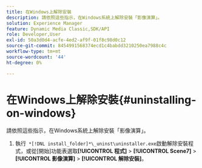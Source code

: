 ```yaml
---
title: 在Windows上解除安裝
description: 請依照這些指示，在Windows系統上解除安裝「影像演算」。
solution: Experience Manager
feature: Dynamic Media Classic,SDK/API
role: Developer,User
exl-id: 50a3d0d4-acfe-4ed2-af9f-01f8c98d0c12
source-git-commit: 8454991568374ecd1c4babdd3210250ea7988c4c
workflow-type: tm+mt
source-wordcount: '44'
ht-degree: 0%

---
```


# 在Windows上解除安裝{#uninstalling-on-windows}

請依照這些指示，在Windows系統上解除安裝「影像演算」。

1. 執行` *[!DNL install_folder]*\_uninst\uninstaller.exe`啟動解除安裝程式，或從[開始]功能表選取&#x200B;**[!UICONTROL 程式]** > **[!UICONTROL Scene7]** > **[!UICONTROL 影像演算]** > **[!UICONTROL 解除安裝]**。
